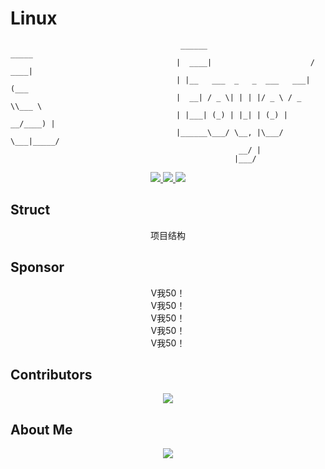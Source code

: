 # Linux

```
                                      ______                        _____ 
                                     |  ____|                      / ____|
                                     | |__   ___  _   _  ___   ___| (___  
                                     |  __| / _ \| | | |/ _ \ / _ \\___ \ 
                                     | |___| (_) | |_| | (_) |  __/____) |
                                     |______\___/ \__, |\___/ \___|_____/ 
                                                   __/ |                  
                                                  |___/                   
```

<div align=center>
  <a href="https://github.com/EoyoeS">
    <img src="https://img.shields.io/badge/EoyoeS-TechnicalXiaobai-important" />
  </a>
  
  <a href="https://github.com/EoyoeS/linux_sys/blob/master/LICENSE.txt">
    <img src="https://img.shields.io/badge/LICENSE-MIT-blueviolet" />
  </a>
  
  <img src="https://img.shields.io/github/stars/catchcodes/linux_sys.svg" />
</div>

## Struct
<div align=center>
  <font>
  项目结构
  </font>
</div>

## Sponsor
<div align=center>
  <font>
  V我50！</br>
  V我50！</br>
  V我50！</br>
  V我50！</br>
  V我50！</br>
  </font>
</div>

## Contributors
<div align=center>
  <a href="https://github.com/EoyoeS/linux_sys/graphs/contributors">
    <img src="https://contrib.rocks/image?repo=Eoyoes/linux_sys" />
  </a>
</div>


## About Me
<div align=center>
  <img src="https://metrics.lecoq.io/EoyoeS?template=classic&isocalendar=1&base=header%2C%20activity%2C%20community%2C%20repositories%2C%20metadata&base.indepth=false&base.hireable=false&base.skip=false&isocalendar=false&isocalendar.duration=half-year&config.timezone=Asia%2FShanghai" />
</div>
